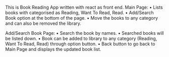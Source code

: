 This is Book Reading App written with react as front end.
Main Page:
	• Lists books with categorised as Reading, Want To Read, Read.
	• Add/Search Book option at the bottom of the page. 
	• Move the books to any category and can also be removed the library. 

Add/Search Book Page:
	• Search the book by names.
	• Searched books will be listed down. 
	• Book can be added to library to any category (Reading, Want To Read, Read) through option button.
	• Back button to go back to Main Page and displays the updated book list. 




	

	

